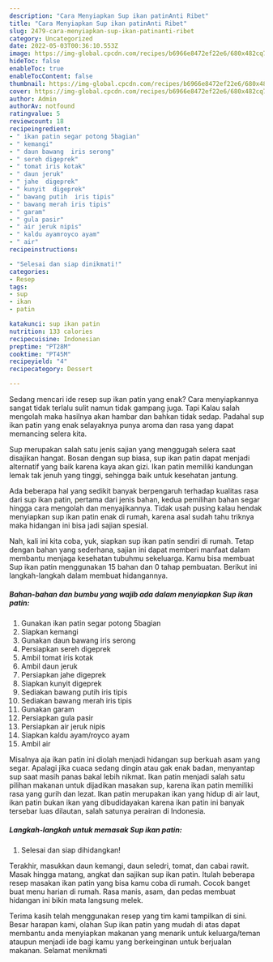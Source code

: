 ```yaml
---
description: "Cara Menyiapkan Sup ikan patinAnti Ribet"
title: "Cara Menyiapkan Sup ikan patinAnti Ribet"
slug: 2479-cara-menyiapkan-sup-ikan-patinanti-ribet
category: Uncategorized
date: 2022-05-03T00:36:10.553Z
image: https://img-global.cpcdn.com/recipes/b6966e8472ef22e6/680x482cq70/sup-ikan-patin-foto-resep-utama.jpg
hideToc: false
enableToc: true
enableTocContent: false
thumbnail: https://img-global.cpcdn.com/recipes/b6966e8472ef22e6/680x482cq70/sup-ikan-patin-foto-resep-utama.jpg
cover: https://img-global.cpcdn.com/recipes/b6966e8472ef22e6/680x482cq70/sup-ikan-patin-foto-resep-utama.jpg
author: Admin
authorAv: notfound
ratingvalue: 5
reviewcount: 18
recipeingredient:
- " ikan patin segar potong 5bagian"
- " kemangi"
- " daun bawang  iris serong"
- " sereh digeprek"
- " tomat iris kotak"
- " daun jeruk"
- " jahe  digeprek"
- " kunyit  digeprek"
- " bawang putih  iris tipis"
- " bawang merah iris tipis"
- " garam"
- " gula pasir"
- " air jeruk nipis"
- " kaldu ayamroyco ayam"
- " air"
recipeinstructions:

- "Selesai dan siap dinikmati!"
categories:
- Resep
tags:
- sup
- ikan
- patin

katakunci: sup ikan patin 
nutrition: 133 calories
recipecuisine: Indonesian
preptime: "PT28M"
cooktime: "PT45M"
recipeyield: "4"
recipecategory: Dessert

---
```



Sedang mencari ide resep sup ikan patin yang enak? Cara menyiapkannya sangat tidak terlalu sulit namun tidak gampang juga. Tapi Kalau salah mengolah maka hasilnya akan hambar dan bahkan tidak sedap. Padahal sup ikan patin yang enak selayaknya punya aroma dan rasa yang dapat memancing selera kita.


Sup merupakan salah satu jenis sajian yang menggugah selera saat disajikan hangat. Bosan dengan sup biasa, sup ikan patin dapat menjadi alternatif yang baik karena kaya akan gizi. Ikan patin memiliki kandungan lemak tak jenuh yang tinggi, sehingga baik untuk kesehatan jantung.

Ada beberapa hal yang sedikit banyak berpengaruh terhadap kualitas rasa dari sup ikan patin, pertama dari jenis bahan, kedua pemilihan bahan segar hingga cara mengolah dan menyajikannya. Tidak usah pusing kalau hendak menyiapkan sup ikan patin enak di rumah, karena asal sudah tahu triknya maka hidangan ini bisa jadi sajian spesial.


Nah, kali ini kita coba, yuk, siapkan sup ikan patin sendiri di rumah. Tetap dengan bahan yang sederhana, sajian ini dapat memberi manfaat dalam membantu menjaga kesehatan tubuhmu sekeluarga. Kamu bisa membuat Sup ikan patin menggunakan 15 bahan dan 0 tahap pembuatan. Berikut ini langkah-langkah dalam membuat hidangannya.

<!--inarticleads1-->

##### Bahan-bahan dan bumbu yang wajib ada dalam menyiapkan Sup ikan patin:

1. Gunakan  ikan patin segar potong 5bagian
1. Siapkan  kemangi
1. Gunakan  daun bawang  iris serong
1. Persiapkan  sereh digeprek
1. Ambil  tomat iris kotak
1. Ambil  daun jeruk
1. Persiapkan  jahe  digeprek
1. Siapkan  kunyit  digeprek
1. Sediakan  bawang putih  iris tipis
1. Sediakan  bawang merah iris tipis
1. Gunakan  garam
1. Persiapkan  gula pasir
1. Persiapkan  air jeruk nipis
1. Siapkan  kaldu ayam/royco ayam
1. Ambil  air


Misalnya aja ikan patin ini diolah menjadi hidangan sup berkuah asam yang segar. Apalagi jika cuaca sedang dingin atau gak enak badan, menyantap sup saat masih panas bakal lebih nikmat. Ikan patin menjadi salah satu pilihan makanan untuk dijadikan masakan sup, karena ikan patin memiliki rasa yang gurih dan lezat. Ikan patin merupakan ikan yang hidup di air laut, ikan patin bukan ikan yang dibudidayakan karena ikan patin ini banyak tersebar luas dilautan, salah satunya perairan di Indonesia. 

<!--inarticleads2-->

##### Langkah-langkah untuk memasak Sup ikan patin:


1. Selesai dan siap dihidangkan!

Terakhir, masukkan daun kemangi, daun seledri, tomat, dan cabai rawit. Masak hingga matang, angkat dan sajikan sup ikan patin. Itulah beberapa resep masakan ikan patin yang bisa kamu coba di rumah. Cocok banget buat menu harian di rumah. Rasa manis, asam, dan pedas membuat hidangan ini bikin mata langsung melek. 

Terima kasih telah menggunakan resep yang tim kami tampilkan di sini. Besar harapan kami, olahan Sup ikan patin yang mudah di atas dapat membantu anda menyiapkan makanan yang menarik untuk keluarga/teman ataupun menjadi ide bagi kamu yang berkeinginan untuk berjualan makanan. Selamat menikmati
